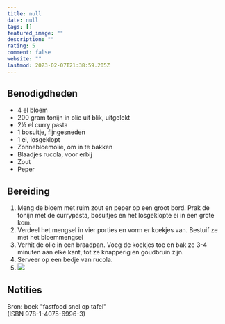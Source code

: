 ```yaml
---
title: null
date: null
tags: []
featured_image: ""
description: ""
rating: 5
comment: false
website: ""
lastmod: 2023-02-07T21:38:59.205Z
---
```


## Benodigdheden

-   4  el bloem 
-   200 gram  tonijn in olie uit blik, uitgelekt 
-   2½  el curry pasta 
-   1  bosuitje, fijngesneden 
-   1  ei, losgeklopt 
-   Zonnebloemolie, om in te bakken 
-   Blaadjes rucola, voor erbij  
-   Zout 
-   Peper 

## Bereiding

1.  Meng de bloem met ruim zout en peper op een groot bord. Prak de tonijn met de currypasta, bosuitjes en het losgeklopte ei in een grote kom. 
2.  Verdeel het mengsel in vier porties en vorm er koekjes van. Bestuif ze met het bloemmengsel 
3.  Verhit de olie in een braadpan. Voeg de koekjes toe en bak ze 3-4 minuten aan elke kant, tot ze knapperig en goudbruin zijn. 
4.  Serveer op een bedje van rucola. 
5.  ![](https://cinc-prod-west.s3.amazonaws.com/media/user-images/thumbs/1000_1000_nocrop/VzvFMsWC76.jpg) 

## Notities

Bron: boek "fastfood snel op tafel"  
(ISBN 978-1-4075-6996-3)